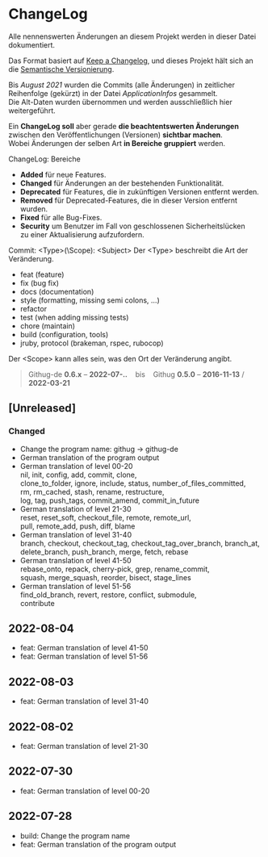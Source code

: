 # ChangeLog
Alle nennenswerten Änderungen an diesem Projekt werden in dieser Datei dokumentiert.

Das Format basiert auf [Keep a Changelog](https://keepachangelog.com/en/1.0.0/),
und dieses Projekt hält sich an die [Semantische Versionierung](https://semver.org/spec/v2.0.0.html).

Bis _August 2021_ wurden die Commits (alle Änderungen) in zeitlicher
Reihenfolge (gekürzt) in der Datei _ApplicationInfos_ gesammelt.  
Die Alt-Daten wurden übernommen und werden ausschließlich hier weitergeführt.

Ein **ChangeLog soll** aber gerade **die beachtentswerten Änderungen** zwischen
den Veröffentlichungen (Versionen) **sichtbar machen**.&nbsp;  
Wobei Änderungen der selben Art **in Bereiche gruppiert** werden.

ChangeLog: Bereiche
- **Added** für neue Features.
- **Changed** für Änderungen an der bestehenden Funktionalität.
- **Deprecated** für Features, die in zukünftigen Versionen entfernt werden.
- **Removed** für Deprecated-Features, die in dieser Version entfernt wurden.
- **Fixed** für alle Bug-Fixes.
- **Security** um Benutzer im Fall von geschlossenen Sicherheitslücken  
  zu einer Aktualisierung aufzufordern.

Commit: \<Type>(\Scope): \<Subject>
Der \<Type> beschreibt die Art der Veränderung.
- feat (feature)
- fix (bug fix)
- docs (documentation)
- style (formatting, missing semi colons, …)
- refactor
- test (when adding missing tests)
- chore (maintain)
- build (configuration, tools)
- jruby, protocol (brakeman, rspec, rubocop)

Der \<Scope> kann alles sein, was den Ort der Veränderung angibt.

> Githug-de **0.6.x** &ndash; **2022-07-..** &nbsp;&nbsp; bis &nbsp;&nbsp;
  Githug **0.5.0** &ndash; **2016-11-13** / **2022-03-21**


## [Unreleased]

### Changed
- Change the program name: githug -> githug-de
- German translation of the program output
- German translation of level 00-20  
  nil, init, config, add, commit, clone,  
  clone_to_folder, ignore, include, status, number_of_files_committed,  
  rm, rm_cached, stash, rename, restructure,  
  log, tag, push_tags, commit_amend, commit_in_future
- German translation of level 21-30  
  reset, reset_soft, checkout_file, remote, remote_url,  
  pull, remote_add, push, diff, blame
- German translation of level 31-40  
  branch, checkout, checkout_tag, checkout_tag_over_branch, branch_at,  
  delete_branch, push_branch, merge, fetch, rebase
- German translation of level 41-50  
  rebase_onto, repack, cherry-pick, grep, rename_commit,  
  squash, merge_squash, reorder, bisect, stage_lines
- German translation of level 51-56  
  find_old_branch, revert, restore, conflict, submodule,  
  contribute

## 2022-08-04
- feat: German translation of level 41-50
- feat: German translation of level 51-56

## 2022-08-03
- feat: German translation of level 31-40

## 2022-08-02
- feat: German translation of level 21-30

## 2022-07-30
- feat: German translation of level 00-20

## 2022-07-28
- build: Change the program name
- feat: German translation of the program output
